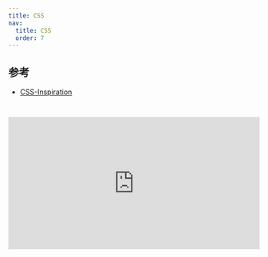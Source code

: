 ```yaml
---
title: CSS
nav:
  title: CSS
  order: 7
---
```


## 参考

- [CSS-Inspiration](https://github.com/chokcoco/CSS-Inspiration)

<code src="../../src/components/Demo.jsx">

<iframe height="265" style="width: 100%;" scrolling="no" title="LYppwBy" src="https://codepen.io/builden/embed/LYppwBy?height=265&theme-id=dark&default-tab=html,result" frameborder="no" allowtransparency="true" allowfullscreen="true" loading="lazy">
  See the Pen <a href='https://codepen.io/builden/pen/LYppwBy'>LYppwBy</a> by builden
  (<a href='https://codepen.io/builden'>@builden</a>) on <a href='https://codepen.io'>CodePen</a>.
</iframe>
